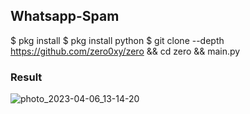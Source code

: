 ## Whatsapp-Spam
$ pkg install 
$ pkg install python 
$ git clone --depth https://github.com/zero0xy/zero && cd zero && main.py
    
### Result
![photo_2023-04-06_13-14-20](https://user-images.githubusercontent.com/129971301/230288615-7ccbbed7-cf59-4328-a548-a9c468b532f4.jpg)


